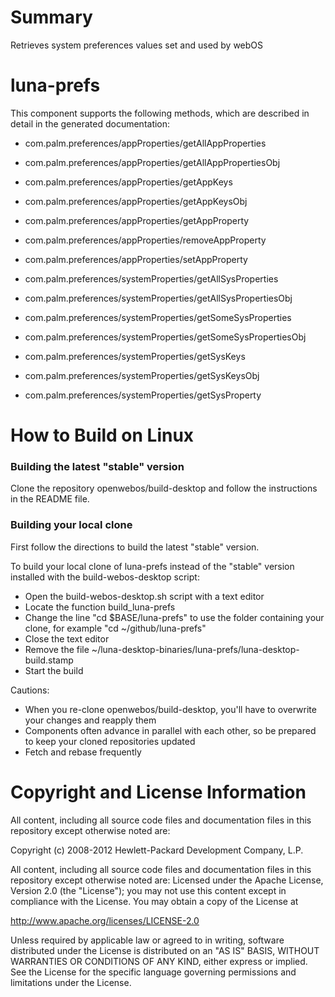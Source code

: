 Summary
=======
Retrieves system preferences values set and used by webOS

luna-prefs
==========

This component supports the following methods, which are described in detail in the generated documentation:  

*  com.palm.preferences/appProperties/getAllAppProperties
*  com.palm.preferences/appProperties/getAllAppPropertiesObj
*  com.palm.preferences/appProperties/getAppKeys
*  com.palm.preferences/appProperties/getAppKeysObj
*  com.palm.preferences/appProperties/getAppProperty
*  com.palm.preferences/appProperties/removeAppProperty
*  com.palm.preferences/appProperties/setAppProperty

*  com.palm.preferences/systemProperties/getAllSysProperties
*  com.palm.preferences/systemProperties/getAllSysPropertiesObj
*  com.palm.preferences/systemProperties/getSomeSysProperties
*  com.palm.preferences/systemProperties/getSomeSysPropertiesObj
*  com.palm.preferences/systemProperties/getSysKeys
*  com.palm.preferences/systemProperties/getSysKeysObj
*  com.palm.preferences/systemProperties/getSysProperty


How to Build on Linux
=====================

### Building the latest "stable" version

Clone the repository openwebos/build-desktop and follow the instructions in the README file.

### Building your local clone

First follow the directions to build the latest "stable" version.

To build your local clone of luna-prefs instead of the "stable" version installed with the build-webos-desktop script:  
* Open the build-webos-desktop.sh script with a text editor
* Locate the function build_luna-prefs
* Change the line "cd $BASE/luna-prefs" to use the folder containing your clone, for example "cd ~/github/luna-prefs"
* Close the text editor
* Remove the file ~/luna-desktop-binaries/luna-prefs/luna-desktop-build.stamp
* Start the build

Cautions:
* When you re-clone openwebos/build-desktop, you'll have to overwrite your changes and reapply them
* Components often advance in parallel with each other, so be prepared to keep your cloned repositories updated
* Fetch and rebase frequently

# Copyright and License Information

All content, including all source code files and documentation files in this repository except otherwise noted are: 

 Copyright (c) 2008-2012 Hewlett-Packard Development Company, L.P.

All content, including all source code files and documentation files in this repository except otherwise noted are:
Licensed under the Apache License, Version 2.0 (the "License");
you may not use this content except in compliance with the License.
You may obtain a copy of the License at

http://www.apache.org/licenses/LICENSE-2.0

Unless required by applicable law or agreed to in writing, software
distributed under the License is distributed on an "AS IS" BASIS,
WITHOUT WARRANTIES OR CONDITIONS OF ANY KIND, either express or implied.
See the License for the specific language governing permissions and
limitations under the License.

